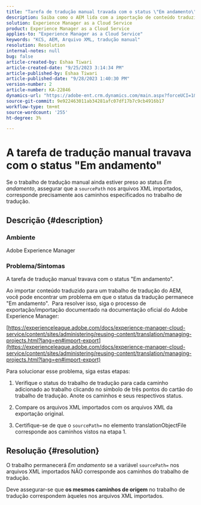 ```yaml
---
title: "Tarefa de tradução manual travada com o status \"Em andamento\""
description: Saiba como o AEM lida com a importação de conteúdo traduzido e por que o status da tradução fica preso "Em progresso".
solution: Experience Manager as a Cloud Service
product: Experience Manager as a Cloud Service
applies-to: "Experience Manager as a Cloud Service"
keywords: "KCS, AEM, Arquivo XML, tradução manual"
resolution: Resolution
internal-notes: null
bug: false
article-created-by: Eshaa Tiwari
article-created-date: "9/25/2023 3:14:34 PM"
article-published-by: Eshaa Tiwari
article-published-date: "9/28/2023 1:40:30 PM"
version-number: 2
article-number: KA-22846
dynamics-url: "https://adobe-ent.crm.dynamics.com/main.aspx?forceUCI=1&pagetype=entityrecord&etn=knowledgearticle&id=7ee83c3b-b65b-ee11-be6f-6045bd006704"
source-git-commit: 9e922463011ab34281afc07df17b7c9cb4916b17
workflow-type: tm+mt
source-wordcount: '255'
ht-degree: 3%

---
```


# A tarefa de tradução manual travava com o status &quot;Em andamento&quot;


Se o trabalho de tradução manual ainda estiver preso ao status *Em andamento*, assegurar que a `sourcePath` nos arquivos XML importados, corresponde precisamente aos caminhos especificados no trabalho de tradução.

## Descrição {#description}


### <b>Ambiente</b>

Adobe Experience Manager



### <b>Problema/Sintomas</b>

A tarefa de tradução manual travava com o status &quot;Em andamento&quot;.



Ao importar conteúdo traduzido para um trabalho de tradução do AEM, você pode encontrar um problema em que o status da tradução permanece &quot;Em andamento&quot;.  Para resolver isso, siga o processo de exportação/importação documentado na documentação oficial do Adobe Experience Manager:



[https://experienceleague.adobe.com/docs/experience-manager-cloud-service/content/sites/administering/reusing-content/translation/managing-projects.html?lang=en#import-export](https://experienceleague.adobe.com/docs/experience-manager-cloud-service/content/sites/administering/reusing-content/translation/managing-projects.html?lang=en#import-export)



Para solucionar esse problema, siga estas etapas:



1. Verifique o status do trabalho de tradução para cada caminho adicionado ao trabalho clicando no símbolo de três pontos do cartão do trabalho de tradução. Anote os caminhos e seus respectivos status.

2. Compare os arquivos XML importados com os arquivos XML da exportação original.

3. Certifique-se de que o `sourcePath=` no elemento translationObjectFile corresponde aos caminhos vistos na etapa 1.




## Resolução {#resolution}


O trabalho permanecerá *Em andamento* se a variável `sourcePath=` nos arquivos XML importados NÃO corresponde aos caminhos do trabalho de tradução.

Deve assegurar-se que <b>os mesmos caminhos de origem</b> no trabalho de tradução correspondem àqueles nos arquivos XML importados.
